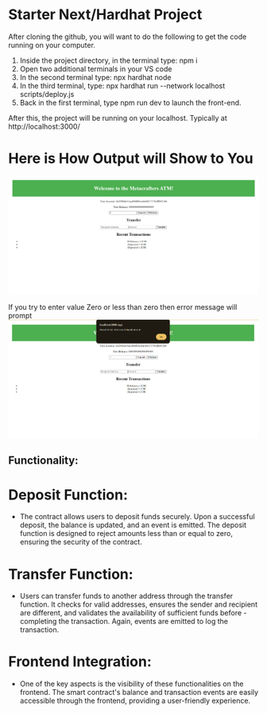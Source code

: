 # Starter Next/Hardhat Project

After cloning the github, you will want to do the following to get the code running on your computer.

1. Inside the project directory, in the terminal type: npm i
2. Open two additional terminals in your VS code
3. In the second terminal type: npx hardhat node
4. In the third terminal, type: npx hardhat run --network localhost scripts/deploy.js
5. Back in the first terminal, type npm run dev to launch the front-end.

After this, the project will be running on your localhost. 
Typically at http://localhost:3000/

# Here is How Output will Show to You
![Alt text](Screenshot.png)

 If you try to enter value Zero or less than zero then error message will prompt
![Alt text](Screenshot1.png)


## Functionality:
# Deposit Function:
- The contract allows users to deposit funds securely. Upon a successful deposit, the balance is updated, and an event is emitted. The deposit function is designed to reject amounts less than or equal to zero, ensuring the security of the contract.


# Transfer Function:
- Users can transfer funds to another address through the transfer function. It checks for valid addresses, ensures the sender and recipient are different, and validates the availability of sufficient funds before - completing the transaction. Again, events are emitted to log the transaction.

# Frontend Integration:

- One of the key aspects is the visibility of these functionalities on the frontend. The smart contract's balance and transaction events are easily accessible through the frontend, providing a user-friendly experience.
